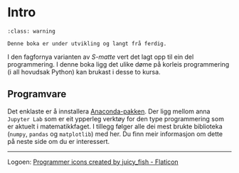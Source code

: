 # Intro

```{admonition} Obs!
:class: warning

Denne boka er under utvikling og langt frå ferdig. 
```

I den fagfornya varianten av *S-matte* vert det lagt opp til ein del programmering. I denne boka ligg det ulike døme på korleis programmering (i all hovudsak Python) kan brukast i desse to kursa. 

## Programvare
Det enklaste er å  innstallera [Anaconda-pakken](https://www.anaconda.com/products/distribution). Der ligg mellom anna `Jupyter Lab` som er eit ypperleg verktøy for den type programmering som er aktuelt i matematikkfaget. I tillegg følger alle dei mest brukte biblioteka (`numpy`, `pandas` og `matplotlib`) med her. Du finn meir informasjon om dette på neste side om du er interessert.

---

Logoen: <a href="https://www.flaticon.com/free-icons/programmer" title="programmer icons">Programmer icons created by juicy_fish - Flaticon</a>
